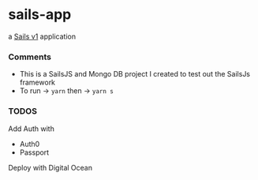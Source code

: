# sails-app

a [Sails v1](https://sailsjs.com) application


### Comments

+ This is a SailsJS and Mongo DB project I created to test out the SailsJs framework
+ To run -> `yarn` then -> `yarn s`

### TODOS

Add Auth with
+ Auth0
+ Passport

Deploy with Digital Ocean